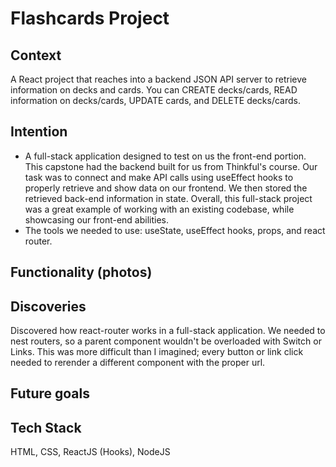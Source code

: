 # Flashcards Project

## Context

A React project that reaches into a backend JSON API server to retrieve information on decks and cards. You can CREATE decks/cards, READ information on decks/cards, UPDATE cards, and DELETE decks/cards.

## Intention

- A full-stack application designed to test on us the front-end portion. This capstone had the backend built for us from Thinkful's course. Our task was to connect and make API calls using useEffect hooks to properly retrieve and show data on our frontend. We then stored the retrieved back-end information in state. Overall, this full-stack project was a great example of working with an existing codebase, while showcasing our front-end abilities.
- The tools we needed to use: useState, useEffect hooks, props, and react router.

## Functionality (photos)

## Discoveries

Discovered how react-router works in a full-stack application. We needed to nest routers, so a parent component wouldn't be overloaded with Switch or Links. This was more difficult than I imagined; every button or link click needed to rerender a different component with the proper url.

## Future goals

## Tech Stack

HTML, CSS, ReactJS (Hooks), NodeJS
